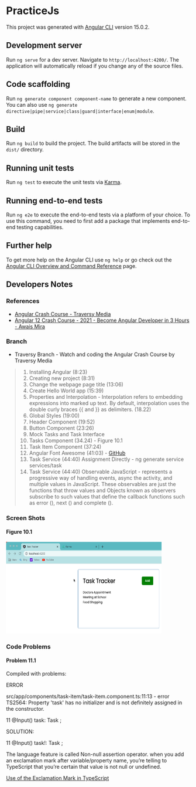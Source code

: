 # PracticeJs

This project was generated with [Angular CLI](https://github.com/angular/angular-cli) version 15.0.2.

## Development server

Run `ng serve` for a dev server. Navigate to `http://localhost:4200/`. The application will automatically reload if you change any of the source files.

## Code scaffolding

Run `ng generate component component-name` to generate a new component. You can also use `ng generate directive|pipe|service|class|guard|interface|enum|module`.

## Build

Run `ng build` to build the project. The build artifacts will be stored in the `dist/` directory.

## Running unit tests

Run `ng test` to execute the unit tests via [Karma](https://karma-runner.github.io).

## Running end-to-end tests

Run `ng e2e` to execute the end-to-end tests via a platform of your choice. To use this command, you need to first add a package that implements end-to-end testing capabilities.

## Further help

To get more help on the Angular CLI use `ng help` or go check out the [Angular CLI Overview and Command Reference](https://angular.io/cli) page.

## Developers Notes
### References
* [Angular Crash Course - Traversy Media](https://www.youtube.com/watch?v=3dHNOWTI7H8)
* [Angular 12 Crash Course - 2021 - Become Angular Developer in 3 Hours - Awais Mira](https://www.youtube.com/watch?v=LA_v8isNp5E)


### Branch

* Traversy Branch - Watch and coding the Angular Crash Course by Traversy Media  
> 1. Installing Angular (8:23)    
> 2. Creating new project (8:31)  
> 3. Change the webpage page title (13:06)
> 4. Create Hello World app (15:39)
> 5. Properties and Interpolation - Interpolation refers to embedding expressions into marked up text. By default, interpolation uses the double curly braces {{ and }} as delimiters. (18.22)
> 6. Global Styles (19:00)
> 7. Header Component (19:52)
> 8. Button Component (23:26)
> 9. Mock Tasks and Task Interface 
> 10. Tasks Component (34.24) - Figure 10.1
> 11. Task Item Component (37:24)
> 12. Angular Font Awesome (41:03) - [GitHub](https://github.com/FortAwesome/angular-fontawesome)
> 13. Task Service (44:40) Assignment Directly - ng generate service services/task 
> 14. Task Service (44:40) Observable JavaScript - represents a progressive way of handling events, async the activity, and multiple values in JavaScript. These observables are just the functions that throw values and Objects known as observers subscribe to such values that define the callback functions such as error (), next () and complete ().

### Screen Shots

#### Figure 10.1       
<img 
  src="https://github.com/johnnycowboy3033/github-resources/blob/main/practice-js/traversy/TaskTrackerScreenShot.png" 
  alt="Task Tracker Screen Shot" 
  style="width:425px;height:250px;">     

### Code Problems     

#### Problem 11.1     
Compiled with problems:

ERROR

src/app/components/task-item/task-item.component.ts:11:13 - error TS2564: Property 'task' has no initializer and is not definitely assigned in the constructor.

11   @Input()  task: Task  ;

SOLUTION:

11   @Input()  task!: Task  ;

The language feature is called Non-null assertion operator. when you add an exclamation mark after variable/property name, you’re telling to TypeScript that you’re certain that value is not null or undefined.

[Use of the Exclamation Mark in TypeScript](https://www.syncfusion.com/blogs/post/exclamation-mark-in-typescript.aspx)

